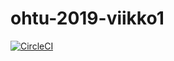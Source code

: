 # ohtu-2019-viikko1

[![CircleCI](https://circleci.com/gh/vikketii/ohtu-2019-viikko1.svg?style=svg)](https://circleci.com/gh/vikketii/ohtu-2019-viikko1)

